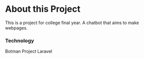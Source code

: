 # About this Project

This is a project for college final year. A chatbot that aims to make webpages. 

### Technology

Botman Project
Laravel

